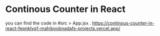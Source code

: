 # Continous Counter in React 

you can find the code in #src > App.jsx .
https://continous-counter-in-react-fepnklvq1-mahiboobnadafs-projects.vercel.app/
